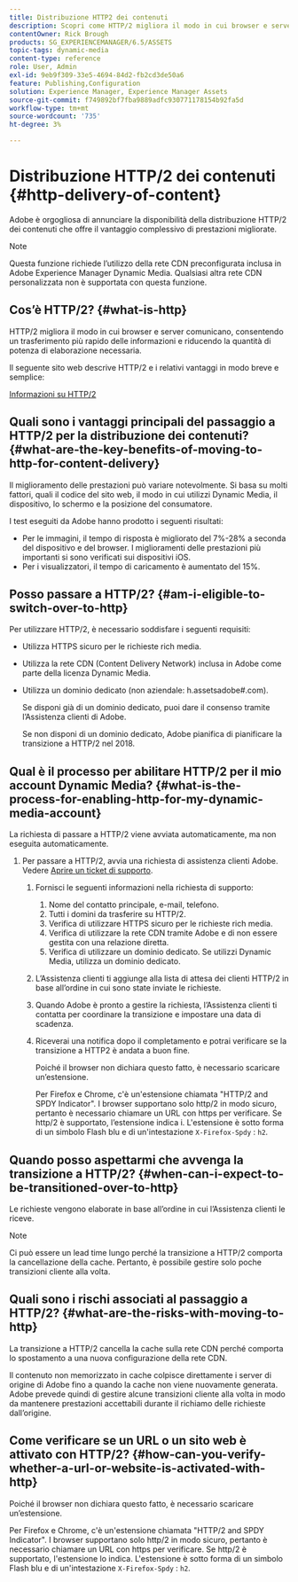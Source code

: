 ```yaml
---
title: Distribuzione HTTP2 dei contenuti
description: Scopri come HTTP/2 migliora il modo in cui browser e server comunicano, consentendo un trasferimento più rapido delle informazioni e riducendo la quantità di potenza di elaborazione necessaria.
contentOwner: Rick Brough
products: SG_EXPERIENCEMANAGER/6.5/ASSETS
topic-tags: dynamic-media
content-type: reference
role: User, Admin
exl-id: 9eb9f309-33e5-4694-84d2-fb2cd3de50a6
feature: Publishing,Configuration
solution: Experience Manager, Experience Manager Assets
source-git-commit: f749892bf7fba9889adfc930771178154b92fa5d
workflow-type: tm+mt
source-wordcount: '735'
ht-degree: 3%

---
```


# Distribuzione HTTP/2 dei contenuti {#http-delivery-of-content}

Adobe è orgogliosa di annunciare la disponibilità della distribuzione HTTP/2 dei contenuti che offre il vantaggio complessivo di prestazioni migliorate.

>[!NOTE]
>
>Questa funzione richiede l’utilizzo della rete CDN preconfigurata inclusa in Adobe Experience Manager Dynamic Media. Qualsiasi altra rete CDN personalizzata non è supportata con questa funzione.

## Cos’è HTTP/2? {#what-is-http}

HTTP/2 migliora il modo in cui browser e server comunicano, consentendo un trasferimento più rapido delle informazioni e riducendo la quantità di potenza di elaborazione necessaria.

Il seguente sito web descrive HTTP/2 e i relativi vantaggi in modo breve e semplice:

[Informazioni su HTTP/2](https://www.engadget.com/2015-02-24-what-you-need-to-know-about-http-2.html)

## Quali sono i vantaggi principali del passaggio a HTTP/2 per la distribuzione dei contenuti? {#what-are-the-key-benefits-of-moving-to-http-for-content-delivery}

Il miglioramento delle prestazioni può variare notevolmente. Si basa su molti fattori, quali il codice del sito web, il modo in cui utilizzi Dynamic Media, il dispositivo, lo schermo e la posizione del consumatore.

I test eseguiti da Adobe hanno prodotto i seguenti risultati:

* Per le immagini, il tempo di risposta è migliorato del 7%-28% a seconda del dispositivo e del browser. I miglioramenti delle prestazioni più importanti si sono verificati sui dispositivi iOS.
* Per i visualizzatori, il tempo di caricamento è aumentato del 15%.

<!--
The following demonstration illustrates the difference between HTTP/1 versus HTTP/2 loading:

[https://http2.akamai.com/demo](https://http2.akamai.com/demo) -->

## Posso passare a HTTP/2? {#am-i-eligible-to-switch-over-to-http}

Per utilizzare HTTP/2, è necessario soddisfare i seguenti requisiti:

* Utilizza HTTPS sicuro per le richieste rich media.
* Utilizza la rete CDN (Content Delivery Network) inclusa in Adobe come parte della licenza Dynamic Media.
* Utilizza un dominio dedicato (non aziendale: h.assetsadobe#.com).

  Se disponi già di un dominio dedicato, puoi dare il consenso tramite l’Assistenza clienti di Adobe.

  Se non disponi di un dominio dedicato, Adobe pianifica di pianificare la transizione a HTTP/2 nel 2018.

## Qual è il processo per abilitare HTTP/2 per il mio account Dynamic Media? {#what-is-the-process-for-enabling-http-for-my-dynamic-media-account}

La richiesta di passare a HTTP/2 viene avviata automaticamente, ma non eseguita automaticamente.

1. Per passare a HTTP/2, avvia una richiesta di assistenza clienti Adobe. Vedere [Aprire un ticket di supporto](https://experienceleague.adobe.com/?support-solution=General&lang=en&support-tab=home#support).

   1. Fornisci le seguenti informazioni nella richiesta di supporto:

      1. Nome del contatto principale, e-mail, telefono.
      1. Tutti i domini da trasferire su HTTP/2.
      1. Verifica di utilizzare HTTPS sicuro per le richieste rich media.
      1. Verifica di utilizzare la rete CDN tramite Adobe e di non essere gestita con una relazione diretta.
      1. Verifica di utilizzare un dominio dedicato. Se utilizzi Dynamic Media, utilizza un dominio dedicato.

   1. L’Assistenza clienti ti aggiunge alla lista di attesa dei clienti HTTP/2 in base all’ordine in cui sono state inviate le richieste.
   1. Quando Adobe è pronto a gestire la richiesta, l’Assistenza clienti ti contatta per coordinare la transizione e impostare una data di scadenza.
   1. Riceverai una notifica dopo il completamento e potrai verificare se la transizione a HTTP2 è andata a buon fine.

      Poiché il browser non dichiara questo fatto, è necessario scaricare un’estensione.

      Per Firefox e Chrome, c&#39;è un&#39;estensione chiamata &quot;HTTP/2 and SPDY Indicator&quot;. I browser supportano solo http/2 in modo sicuro, pertanto è necessario chiamare un URL con https per verificare. Se http/2 è supportato, l’estensione indica i. L&#39;estensione è sotto forma di un simbolo Flash blu e di un&#39;intestazione `X-Firefox-Spdy` : `h2`.

## Quando posso aspettarmi che avvenga la transizione a HTTP/2? {#when-can-i-expect-to-be-transitioned-over-to-http}

Le richieste vengono elaborate in base all’ordine in cui l’Assistenza clienti le riceve.

>[!NOTE]
>
>Ci può essere un lead time lungo perché la transizione a HTTP/2 comporta la cancellazione della cache. Pertanto, è possibile gestire solo poche transizioni cliente alla volta.

## Quali sono i rischi associati al passaggio a HTTP/2? {#what-are-the-risks-with-moving-to-http}

La transizione a HTTP/2 cancella la cache sulla rete CDN perché comporta lo spostamento a una nuova configurazione della rete CDN.

Il contenuto non memorizzato in cache colpisce direttamente i server di origine di Adobe fino a quando la cache non viene nuovamente generata. Adobe prevede quindi di gestire alcune transizioni cliente alla volta in modo da mantenere prestazioni accettabili durante il richiamo delle richieste dall’origine.

## Come verificare se un URL o un sito web è attivato con HTTP/2? {#how-can-you-verify-whether-a-url-or-website-is-activated-with-http}

Poiché il browser non dichiara questo fatto, è necessario scaricare un’estensione.

Per Firefox e Chrome, c&#39;è un&#39;estensione chiamata &quot;HTTP/2 and SPDY Indicator&quot;. I browser supportano solo http/2 in modo sicuro, pertanto è necessario chiamare un URL con https per verificare. Se http/2 è supportato, l&#39;estensione lo indica. L&#39;estensione è sotto forma di un simbolo Flash blu e di un&#39;intestazione `X-Firefox-Spdy` : `h2`.
